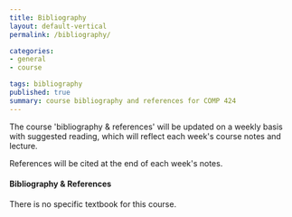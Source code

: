 ```yaml
---
title: Bibliography
layout: default-vertical
permalink: /bibliography/

categories:
- general
- course

tags: bibliography
published: true
summary: course bibliography and references for COMP 424
---
```


The course 'bibliography & references' will be updated on a weekly basis with suggested reading, which will reflect each week's course notes and lecture.

References will be cited at the end of each week's notes.

#### Bibliography & References

There is no specific textbook for this course.

<!--
###### Week 13 - 19th November 2015

  * [D3 - Easing](https://github.com/mbostock/d3/wiki/Transitions#d3_ease)
  * [D3 - Scales](https://github.com/mbostock/d3/wiki/Scales)
  * [React - API Reference](https://facebook.github.io/react/docs/top-level-api.html)
  * [React - Starter Kit](http://facebook.github.io/react/docs/getting-started.html)

###### Week 12 - 12th November 2015

  * Kirk, A. *Data Visualisation: A successful design process.* Packt Publishing. 2012.
  * [D3 API reference](https://github.com/mbostock/d3/wiki/API-Reference)
  * [D3 Wiki](https://github.com/mbostock/d3/wiki)
  * [W3 Selector API](http://www.w3.org/TR/selectors-api/)

###### Week 11 - 5th November 2015

  * Homebrew for OS X
    * [Homebrew - the missing package manager for OS X](http://brew.sh/)
  * MongoDB
    * [MongoDB - For Giant Ideas](https://www.mongodb.org/)
  * Mongoose
    * [MongooseJS Docs](http://mongoosejs.com/index.html)
  * Node.js
    * [Node.js](https://nodejs.org/en/)
    * [ExpressJS](http://expressjs.com/)
  * Redis
    * [redis.io](http://redis.io/)

###### Week 10 - 29th October 2015

  * jQuery
    * [jQuery - deferred ](https://api.jquery.com/jquery.deferred/)
    * [jQuery - promise](https://api.jquery.com/promise/)
  * Flickr API
    * [Public feeds](https://www.flickr.com/services/feeds/)
    * [Public feed - public photos & video ](https://www.flickr.com/services/feeds/docs/photos_public/)
  * Various
    * [Create your own AJAX loader](http://www.ajaxload.info/)

###### Week 9 - 22nd October 2015

  * jQuery
    * [jQuery - getJSON](http://api.jquery.com/jquery.getjson/)
  * [JSONP](https://learn.jquery.com/ajax/working-with-jsonp/)
  * [W3 - CSS Flexible Box Layout Module 1](https://drafts.csswg.org/css-flexbox/)

###### Week 8 - 15th October 2015

  * N/A

###### Week 6 - 1st October 2015

  * [jQuery and AJAX](http://api.jquery.com/category/ajax/)
  * jQuery and JSON
    * [jQuery - .getJSON()](http://api.jquery.com/jquery.getjson/)
    * [jQuery - .parseJSON()](http://api.jquery.com/jquery.parsejson/)
  * [jQuery - DOM removal](http://api.jquery.com/category/manipulation/dom-removal/)
  * [JSON](http://www.json.org/)

###### Week 5 - 24th September 2015

  * [jQuery API](https://api.jquery.com/)
  * [jQuery :parent selector](https://api.jquery.com/parent-selector/)
  * [W3 - JS Object](http://www.w3schools.com/js/js_objects.asp)
  * [W3 - JS Performance](http://www.w3schools.com/js/js_performance.asp)

###### Week 4 - 17th September 2015

  * [MDN - JS](https://developer.mozilla.org/en-US/docs/Web/JavaScript/Guide)
  * [MDN - JS Grammar and Types](https://developer.mozilla.org/en-US/docs/Web/JavaScript/Guide/Grammar_and_types)
  * [MDN - JS Objects](https://developer.mozilla.org/en-US/docs/Web/JavaScript/Guide/Working_with_Objects)
  * [W3 Schools - JS](http://www.w3schools.com/js/default.asp)

###### Week 3 - 10th September 2015

  * [MDN - CSS](https://developer.mozilla.org/en-US/docs/Web/CSS)
  * [MDN - HTML developer guide](https://developer.mozilla.org/en-US/docs/Web/Guide/HTML)
  * [W3C - CSS](http://www.w3.org/Style/CSS/)
  * [W3 Schools - CSS](http://www.w3schools.com/css/default.asp)

###### Week 2 - 3rd September 2015

  * [W3C Documentation - HTML5](http://www.w3.org/TR/html5/Overview.html#contents)
  * [W3C Documentation - Syntax](http://www.w3.org/TR/html-markup/syntax.html)

###### Week 1 - 25th January 2016

  * Jaffe, Jim., *Application Foundations For The Open Web Platform*. W3C. 10.14.2014. [http://www.w3.org/blog/2014/10/application-foundations-for-the-open-web-platform/](http://www.w3.org/blog/2014/10/application-foundations-for-the-open-web-platform/)
-->
